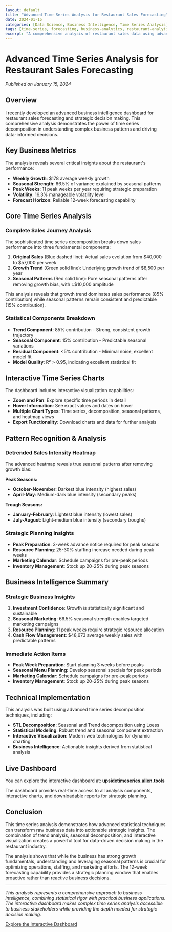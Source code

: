 ```yaml
---
layout: default
title: "Advanced Time Series Analysis for Restaurant Sales Forecasting"
date: 2024-01-15
categories: [Data Science, Business Intelligence, Time Series Analysis]
tags: [time-series, forecasting, business-analytics, restaurant-analytics, data-visualization]
excerpt: "A comprehensive analysis of restaurant sales data using advanced time series decomposition techniques, revealing growth trends, seasonal patterns, and strategic business insights."
---
```


# Advanced Time Series Analysis for Restaurant Sales Forecasting

*Published on January 15, 2024*

## Overview

I recently developed an advanced business intelligence dashboard for restaurant sales forecasting and strategic decision making. This comprehensive analysis demonstrates the power of time series decomposition in understanding complex business patterns and driving data-informed decisions.

## Key Business Metrics

The analysis reveals several critical insights about the restaurant's performance:

- **Weekly Growth**: $178 average weekly growth
- **Seasonal Strength**: 66.5% of variance explained by seasonal patterns
- **Peak Weeks**: 11 peak weeks per year requiring strategic preparation
- **Volatility**: 16.3% manageable volatility level
- **Forecast Horizon**: Reliable 12-week forecasting capability

## Core Time Series Analysis

### Complete Sales Journey Analysis

The sophisticated time series decomposition breaks down sales performance into three fundamental components:

1. **Original Sales** (Blue dashed line): Actual sales evolution from $40,000 to $57,000 per week
2. **Growth Trend** (Green solid line): Underlying growth trend of $8,500 per year
3. **Seasonal Patterns** (Red solid line): Pure seasonal patterns after removing growth bias, with ±$10,000 amplitude

This analysis reveals that growth trend dominates sales performance (85% contribution) while seasonal patterns remain consistent and predictable (15% contribution).

### Statistical Components Breakdown

- **Trend Component**: 85% contribution - Strong, consistent growth trajectory
- **Seasonal Component**: 15% contribution - Predictable seasonal variations
- **Residual Component**: <5% contribution - Minimal noise, excellent model fit
- **Model Quality**: R² > 0.95, indicating excellent statistical fit

## Interactive Time Series Charts

The dashboard includes interactive visualization capabilities:

- **Zoom and Pan**: Explore specific time periods in detail
- **Hover Information**: See exact values and dates on hover
- **Multiple Chart Types**: Time series, decomposition, seasonal patterns, and heatmap views
- **Export Functionality**: Download charts and data for further analysis

## Pattern Recognition & Analysis

### Detrended Sales Intensity Heatmap

The advanced heatmap reveals true seasonal patterns after removing growth bias:

**Peak Seasons:**
- **October-November**: Darkest blue intensity (highest sales)
- **April-May**: Medium-dark blue intensity (secondary peaks)

**Trough Seasons:**
- **January-February**: Lightest blue intensity (lowest sales)
- **July-August**: Light-medium blue intensity (secondary troughs)

### Strategic Planning Insights

- **Peak Preparation**: 3-week advance notice required for peak seasons
- **Resource Planning**: 25-30% staffing increase needed during peak weeks
- **Marketing Calendar**: Schedule campaigns for pre-peak periods
- **Inventory Management**: Stock up 20-25% during peak seasons

## Business Intelligence Summary

### Strategic Business Insights

1. **Investment Confidence**: Growth is statistically significant and sustainable
2. **Seasonal Marketing**: 66.5% seasonal strength enables targeted marketing campaigns
3. **Resource Planning**: 11 peak weeks require strategic resource allocation
4. **Cash Flow Management**: $48,673 average weekly sales with predictable patterns

### Immediate Action Items

- **Peak Week Preparation**: Start planning 3 weeks before peaks
- **Seasonal Menu Planning**: Develop seasonal specials for peak periods
- **Marketing Calendar**: Schedule campaigns for pre-peak periods
- **Inventory Management**: Stock up 20-25% during peak seasons

## Technical Implementation

This analysis was built using advanced time series decomposition techniques, including:

- **STL Decomposition**: Seasonal and Trend decomposition using Loess
- **Statistical Modeling**: Robust trend and seasonal component extraction
- **Interactive Visualization**: Modern web technologies for dynamic charting
- **Business Intelligence**: Actionable insights derived from statistical analysis

## Live Dashboard

You can explore the interactive dashboard at: **[upsidetimeseries.allen.tools](https://upsidetimeseries.allen.tools)**

The dashboard provides real-time access to all analysis components, interactive charts, and downloadable reports for strategic planning.

## Conclusion

This time series analysis demonstrates how advanced statistical techniques can transform raw business data into actionable strategic insights. The combination of trend analysis, seasonal decomposition, and interactive visualization creates a powerful tool for data-driven decision making in the restaurant industry.

The analysis shows that while the business has strong growth fundamentals, understanding and leveraging seasonal patterns is crucial for optimizing operations, staffing, and marketing efforts. The 12-week forecasting capability provides a strategic planning window that enables proactive rather than reactive business decisions.

---

*This analysis represents a comprehensive approach to business intelligence, combining statistical rigor with practical business applications. The interactive dashboard makes complex time series analysis accessible to business stakeholders while providing the depth needed for strategic decision making.*

<div class="dashboard-link">
    <a href="https://upsidetimeseries.allen.tools" class="btn btn-primary" target="_blank" rel="noopener noreferrer">
        <i class="fas fa-chart-line"></i> Explore the Interactive Dashboard
    </a>
</div>
